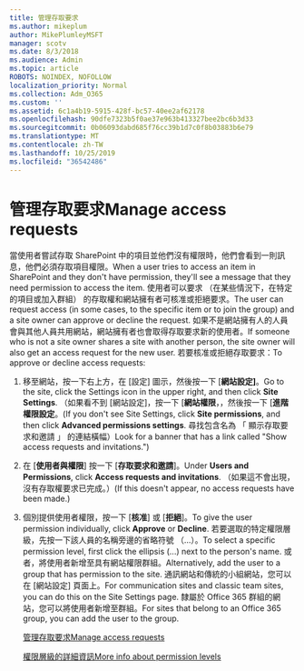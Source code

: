 ```yaml
---
title: 管理存取要求
ms.author: mikeplum
author: MikePlumleyMSFT
manager: scotv
ms.date: 8/3/2018
ms.audience: Admin
ms.topic: article
ROBOTS: NOINDEX, NOFOLLOW
localization_priority: Normal
ms.collection: Adm_O365
ms.custom: ''
ms.assetid: 6c1a4b19-5915-428f-bc57-40ee2af62178
ms.openlocfilehash: 90dfe7323b5f0ae37e963b413327bee2bc6b3d33
ms.sourcegitcommit: 0b06093dabd685f76cc39b1d7c0f8b03883b6e79
ms.translationtype: MT
ms.contentlocale: zh-TW
ms.lasthandoff: 10/25/2019
ms.locfileid: "36542486"
---
```

# <a name="manage-access-requests"></a><span data-ttu-id="2d680-102">管理存取要求</span><span class="sxs-lookup"><span data-stu-id="2d680-102">Manage access requests</span></span>

<span data-ttu-id="2d680-103">當使用者嘗試存取 SharePoint 中的項目並他們沒有權限時，他們會看到一則訊息，他們必須存取項目權限。</span><span class="sxs-lookup"><span data-stu-id="2d680-103">When a user tries to access an item in SharePoint and they don't have permission, they'll see a message that they need permission to access the item.</span></span> <span data-ttu-id="2d680-104">使用者可以要求 （在某些情況下，在特定的項目或加入群組） 的存取權和網站擁有者可核准或拒絕要求。</span><span class="sxs-lookup"><span data-stu-id="2d680-104">The user can request access (in some cases, to the specific item or to join the group) and a site owner can approve or decline the request.</span></span> <span data-ttu-id="2d680-105">如果不是網站擁有人的人員會與其他人員共用網站，網站擁有者也會取得存取要求新的使用者。</span><span class="sxs-lookup"><span data-stu-id="2d680-105">If someone who is not a site owner shares a site with another person, the site owner will also get an access request for the new user.</span></span> <span data-ttu-id="2d680-106">若要核准或拒絕存取要求：</span><span class="sxs-lookup"><span data-stu-id="2d680-106">To approve or decline access requests:</span></span>
  
1. <span data-ttu-id="2d680-107">移至網站，按一下右上方，在 [設定] 圖示，然後按一下 [**網站設定]**。</span><span class="sxs-lookup"><span data-stu-id="2d680-107">Go to the site, click the Settings icon in the upper right, and then click **Site Settings**.</span></span> <span data-ttu-id="2d680-108">（如果看不到 [網站設定]，按一下 [**網站權限**，，然後按一下 [**進階權限設定**。</span><span class="sxs-lookup"><span data-stu-id="2d680-108">(If you don't see Site Settings, click **Site permissions**, and then click **Advanced permissions settings**.</span></span> <span data-ttu-id="2d680-109">尋找包含名為 「 顯示存取要求和邀請 」 的連結橫幅）</span><span class="sxs-lookup"><span data-stu-id="2d680-109">Look for a banner that has a link called "Show access requests and invitations.")</span></span>
    
2. <span data-ttu-id="2d680-110">在 [**使用者與權限**] 按一下 [**存取要求和邀請**]。</span><span class="sxs-lookup"><span data-stu-id="2d680-110">Under **Users and Permissions**, click **Access requests and invitations**.</span></span> <span data-ttu-id="2d680-111">（如果這不會出現，沒有存取權要求已完成。）</span><span class="sxs-lookup"><span data-stu-id="2d680-111">(If this doesn't appear, no access requests have been made.)</span></span>
    
3. <span data-ttu-id="2d680-112">個別提供使用者權限，按一下 [**核准**] 或 [**拒絕**]。</span><span class="sxs-lookup"><span data-stu-id="2d680-112">To give the user permission individually, click **Approve** or **Decline**.</span></span> <span data-ttu-id="2d680-113">若要選取的特定權限層級，先按一下該人員的名稱旁邊的省略符號 （...）。</span><span class="sxs-lookup"><span data-stu-id="2d680-113">To select a specific permission level, first click the ellipsis (...) next to the person's name.</span></span> <span data-ttu-id="2d680-114">或者，將使用者新增至具有網站權限群組。</span><span class="sxs-lookup"><span data-stu-id="2d680-114">Alternatively, add the user to a group that has permission to the site.</span></span> <span data-ttu-id="2d680-115">通訊網站和傳統的小組網站，您可以在 [網站設定] 頁面上。</span><span class="sxs-lookup"><span data-stu-id="2d680-115">For communication sites and classic team sites, you can do this on the Site Settings page.</span></span> <span data-ttu-id="2d680-116">隸屬於 Office 365 群組的網站，您可以將使用者新增至群組。</span><span class="sxs-lookup"><span data-stu-id="2d680-116">For sites that belong to an Office 365 group, you can add the user to the group.</span></span>
    
    [<span data-ttu-id="2d680-117">管理存取要求</span><span class="sxs-lookup"><span data-stu-id="2d680-117">Manage access requests </span></span>](https://go.microsoft.com/fwlink/?linkid=2008747)
    
    [<span data-ttu-id="2d680-118">權限層級的詳細資訊</span><span class="sxs-lookup"><span data-stu-id="2d680-118">More info about permission levels</span></span>](https://go.microsoft.com/fwlink/?linkid=867071)
    

